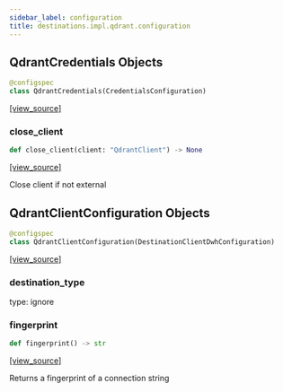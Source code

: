 ```yaml
---
sidebar_label: configuration
title: destinations.impl.qdrant.configuration
---
```


## QdrantCredentials Objects

```python
@configspec
class QdrantCredentials(CredentialsConfiguration)
```

[[view_source]](https://github.com/dlt-hub/dlt/blob/9857029af018a582dd24da4070562f58bb7e9fc5/dlt/destinations/impl/qdrant/configuration.py#L18)

### close\_client

```python
def close_client(client: "QdrantClient") -> None
```

[[view_source]](https://github.com/dlt-hub/dlt/blob/9857029af018a582dd24da4070562f58bb7e9fc5/dlt/destinations/impl/qdrant/configuration.py#L64)

Close client if not external

## QdrantClientConfiguration Objects

```python
@configspec
class QdrantClientConfiguration(DestinationClientDwhConfiguration)
```

[[view_source]](https://github.com/dlt-hub/dlt/blob/9857029af018a582dd24da4070562f58bb7e9fc5/dlt/destinations/impl/qdrant/configuration.py#L100)

### destination\_type

type: ignore

### fingerprint

```python
def fingerprint() -> str
```

[[view_source]](https://github.com/dlt-hub/dlt/blob/9857029af018a582dd24da4070562f58bb7e9fc5/dlt/destinations/impl/qdrant/configuration.py#L137)

Returns a fingerprint of a connection string

